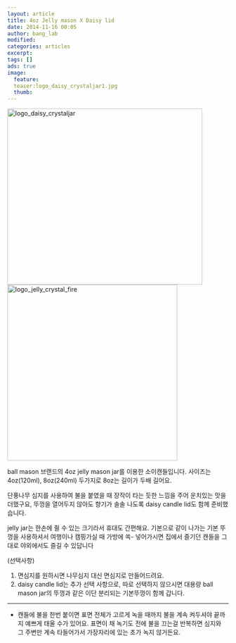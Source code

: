```yaml
---
layout: article
title: 4oz Jelly mason X Daisy lid
date: 2014-11-16 00:05
author: bang_lab
modified:
categories: articles
excerpt: 
tags: []
ads: true
image:
  feature:
  teaser:logo_daisy_crystaljar1.jpg
  thumb:
---
```


<a href="/images/logo_daisy_crystaljar1.jpg"><img class="alignleft wp-image-55" src="https://bybanglab.files.wordpress.com/2014/11/logo_daisy_crystaljar1.jpg?w=300" alt="logo_daisy_crystaljar" width="444" height="400" /></a> <a href="/images/logo_jelly_crystal_fire1.jpg"><img class="alignnone wp-image-57" src="https://bybanglab.files.wordpress.com/2014/11/logo_jelly_crystal_fire1.jpg" alt="logo_jelly_crystal_fire" width="387" height="400" /></a>

ball mason 브랜드의 4oz jelly mason jar를 이용한 소이캔들입니다.
사이즈는 4oz(120ml), 8oz(240ml) 두가지로 8oz는 길이가 두배 길어요.

단풍나무 심지를 사용하여 불을 붙였을 때 장작이 타는 듯한 느낌을 주어 운치있는 맛을 더했구요, 뚜껑을 열어두지 않아도 향기가 솔솔 나도록 daisy candle lid도 함께 준비했습니다.

jelly jar는 한손에 쥘 수 있는 크기라서 휴대<span class="text_exposed_show">도 간편해요.
기본으로 같이 나가는 기본 뚜껑을 사용하셔서 여행이나 캠핑가실 때 가방에 쏙- 넣어가시면 집에서 즐기던 캔들을 그대로 야외에서도 즐길 수 있답니다 <i class="_4-k1 img sp_CHjQ01Xff48 sx_6db290"></i>

(선택사항)
1. 면심지를 원하시면 나무심지 대신 면심지로 만들어드려요.
2. daisy candle lid는 추가 선택 사항으로, 따로 선택하지 않으시면 대용량 ball mason jar의 뚜껑과 같은 이단 분리되는 기본뚜껑이 함께 갑니다.

---------
* 캔들에 불을 한번 붙이면 표면 전체가 고르게 녹을 때까지 불을 계속 켜두셔야 끝까지 예쁘게 태울 수가 있어요. 표면이 채 녹기도 전에 불을 끄는걸 반복하면 심지와 그 주변만 계속 타들어가서 가장자리에 있는 초가 녹지 않거든요.</span>
